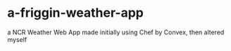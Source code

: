 # a-friggin-weather-app

a NCR Weather Web App made initially using Chef by Convex, then altered myself
